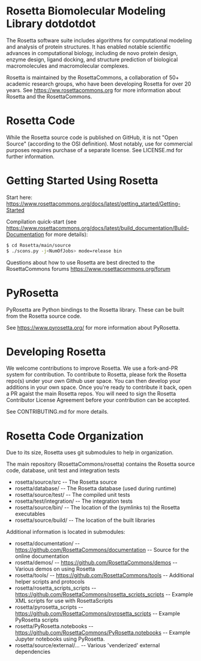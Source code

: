 Rosetta Biomolecular Modeling Library dotdotdot
=====================================

The Rosetta software suite includes algorithms for computational modeling and analysis of protein structures. It has enabled notable scientific advances in computational biology, including de novo protein design, enzyme design, ligand docking, and structure prediction of biological macromolecules and macromolecular complexes.

Rosetta is maintained by the RosettaCommons, a collaboration of 50+ academic research groups, who have been developing Rosetta for over 20 years. See <https://ww.rosettacommons.org> for more information about Rosetta and the RosettaCommons.

Rosetta Code
============

While the Rosetta source code is published on GitHub, it is not "Open Source" (according to the OSI definition). Most notably, use for commercial purposes requires purchase of a separate license. See LICENSE.md for further information. 

Getting Started Using Rosetta
============================

Start here: https://www.rosettacommons.org/docs/latest/getting_started/Getting-Started

Compilation quick-start (see <https://www.rosettacommons.org/docs/latest/build_documentation/Build-Documentation> for more details):

``` sh
$ cd Rosetta/main/source
$ ./scons.py -j<NumOfJobs> mode=release bin
```

Questions about how to use Rosetta are best directed to the RosettaCommons forums <https://www.rosettacommons.org/forum>

PyRosetta
=========

PyRosetta are Python bindings to the Rosetta library. These can be built from the Rosetta source code. 

See <https://www.pyrosetta.org/> for more information about PyRosetta.

Developing Rosetta
==================

We welcome contributions to improve Rosetta. We use a fork-and-PR system for contribution. 
To contribute to Rosetta, please fork the Rosetta repo(s) under your own Github user space. 
You can then develop your additions in your own space. Once you're ready to contribute it back, open a PR agaist the main Rosetta repos.
You will need to sign the Rosetta Contributor License Agreement before your contribution can be accepted.

See CONTRIBUTING.md for more details.

Rosetta Code Organization
=========================

Due to its size, Rosetta uses git submodules to help in organization.

The main repository (RosettaCommons/rosetta) contains the Rosetta source code, database, unit test and integration tests
* rosetta/source/src -- The Rosetta source
* rosetta/database/ -- The Rosetta database (used during runtime)
* rosetta/source/test/ -- The compiled unit tests
* rosetta/test/integration/ -- The integration tests
* rosetta/source/bin/ -- The location of the (symlinks to) the Rosetta executables
* rosetta/source/build/ -- The location of the built libraries

Additional information is located in submodules:
* rosetta/documentation/ -- https://github.com/RosettaCommons/documentation -- Source for the online documentation
* rosetta/demos/ -- https://github.com/RosettaCommons/demos -- Various demos on using Rosetta
* rosetta/tools/ -- https://github.com/RosettaCommons/tools -- Additional helper scripts and protocols
* rosetta/rosetta_scripts_scripts -- https://github.com/RosettaCommons/rosetta_scripts_scripts -- Example XML scripts for use with RosettaScripts
* rosetta/pyrosetta_scripts -- https://github.com/RosettaCommons/pyrosetta_scripts -- Example PyRosetta scripts
* rosetta/PyRosetta.notebooks -- https://github.com/RosettaCommons/PyRosetta.notebooks -- Example Jupyter notebooks using PyRosetta.
* rosetta/source/external/... -- Various 'venderized' external dependencies

